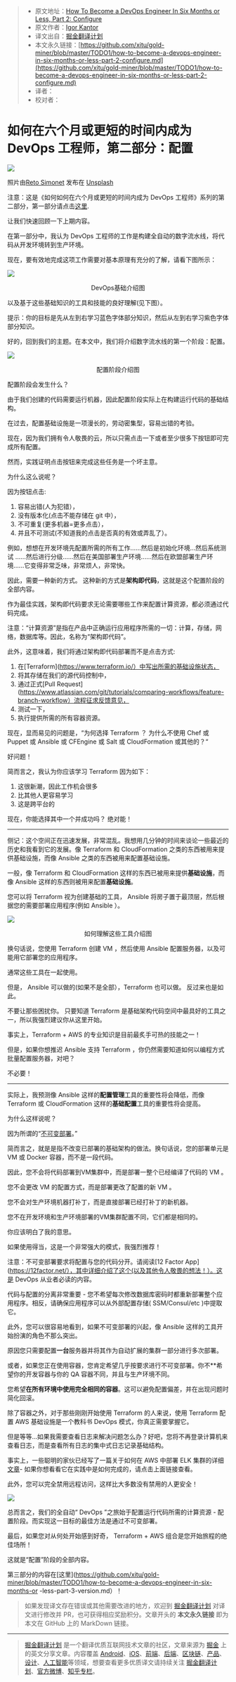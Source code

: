 > * 原文地址：[How To Become a DevOps Engineer In Six Months or Less, Part 2: Configure](https://medium.com/@devfire/how-to-become-a-devops-engineer-in-six-months-or-less-part-2-configure-a2dfc11f6f7d)
> * 原文作者：[Igor Kantor](https://medium.com/@devfire?source=post_header_lockup)
> * 译文出自：[掘金翻译计划](https://github.com/xitu/gold-miner)
> * 本文永久链接：[https://github.com/xitu/gold-miner/blob/master/TODO1/how-to-become-a-devops-engineer-in-six-months-or-less-part-2-configure.md](https://github.com/xitu/gold-miner/blob/master/TODO1/how-to-become-a-devops-engineer-in-six-months-or-less-part-2-configure.md)
> * 译者：
> * 校对者：

# 如何在六个月或更短的时间内成为 DevOps 工程师，第二部分：配置

![](https://cdn-images-1.medium.com/max/1000/0*CqfqPJ0kz66ZHKtt)

照片由[Reto Simonet](https://unsplash.com/@reetoo?utm_source=medium&utm_medium=referral) 发布在 [Unsplash](https://unsplash.com?utm_source=medium&utm_medium=referral)

注意：这是《如何如何在六个月或更短的时间内成为 DevOps 工程师》系列的第二部分，第一部分请点击[这里](https://github.com/xitu/gold-miner/blob/master/TODO1/how-to-become-a-devops-engineer-in-six-months-or-less.md).

让我们快速回顾一下上期内容。

在第一部分中，我认为 DevOps 工程师的工作是构建全自动的数字流水线，将代码从开发环境转到生产环境。

现在，要有效地完成这项工作需要对基本原理有充分的了解，请看下图所示：

![](https://cdn-images-1.medium.com/max/800/1*GNxucS4v93-XdnD5-vWB_w.png)

<div style="text-align:center">DevOps基础介绍图</div>

以及基于这些基础知识的工具和技能的良好理解(见下图）。

提示：你的目标是先从左到右学习蓝色字体部分知识，然后从左到右学习紫色字体部分知识。

好的，回到我们的主题。在本文中，我们将介绍数字流水线的第一个阶段：配置。

![](https://cdn-images-1.medium.com/max/1000/1*0S3C5EmK7p_iESafTNB4Ug.png)

<div style="text-align:center">配置阶段介绍图</div>

配置阶段会发生什么？

由于我们创建的代码需要运行机器，因此配置阶段实际上在构建运行代码的基础结构。

在过去，配置基础设施是一项漫长的，劳动密集型，容易出错的考验。

现在，因为我们拥有令人敬畏的云，所以只需点击一下或者至少很多下按钮即可完成所有配置。 

然而，实践证明点击按钮来完成这些任务是一个坏主意。

为什么这么说呢？

因为按钮点击:

1. 容易出错(人为犯错），
2. 没有版本化(点击不能存储在 git 中），
3. 不可重复(更多机器=更多点击），
4. 并且不可测试(不知道我的点击是否真的有效或弄乱了）。

例如，想想在开发环境先配置所需的所有工作......然后是初始化环境...然后系统测试 ......然后进行分级......然后在美国部署生产环境......然后在欧盟部署生产环境......它变得非常乏味，非常烦人，非常快。

因此，需要一种新的方式。 这种新的方式是**架构即代码**，这就是这个配置阶段的全部内容。

作为最佳实践，架构即代码要求无论需要哪些工作来配置计算资源，都必须通过代码完成。

注意：“计算资源”是指在产品中正确运行应用程序所需的一切：计算，存储，网络，数据库等。因此，名称为“架构即代码”。

此外，这意味着，我们将通过架构即代码部署而不是点击方式:

1. 在[Terraform](https://www.terraform.io/）中写出所需的基础设施状态，
2. 将其存储在我们的源代码控制中，
3. 通过正式[Pull Request](https://www.atlassian.com/git/tutorials/comparing-workflows/feature-branch-workflow）流程征求反馈意见，
4. 测试一下，
5. 执行提供所需的所有容器资源。

现在，显而易见的问题是，“为何选择 Terraform ？ 为什么不使用 Chef 或 Puppet 或 Ansible 或 CFEngine 或 Salt 或 CloudFormation 或其他的？“

好问题！ 

简而言之，我认为你应该学习 Terraform 因为如下：

1. 这很新潮，因此工作机会很多
2. 比其他人更容易学习
3. 这是跨平台的

现在，你能选择其中一个并成功吗？ 绝对能！

* * *

侧记：这个空间正在迅速发展，非常混乱。我想用几分钟的时间来谈论一些最近的历史和我看到它的发展。像 Terraform 和 CloudFormation 之类的东西被用来提供基础设施，而像 Ansible 之类的东西被用来配置基础设施。

一般，像 Terraform 和 CloudFormation 这样的东西已被用来提供**基础设施**，而像 Ansible 这样的东西则被用来配置**基础设施**。

您可以将 Terraform 视为创建基础的工具， Ansible 将房子置于最顶层，然后根据您的需要部署应用程序(例如 Ansible ）。

![](https://cdn-images-1.medium.com/max/800/1*9kmJS9w9gNgqJMmmqb_NVg.png)

<div style="text-align:center">如何理解这些工具介绍图</div>

换句话说，您使用 Terraform 创建 VM ，然后使用 Ansible 配置服务器，以及可能用它部署您的应用程序。

通常这些工具在一起使用。

但是， Ansible 可以做的(如果不是全部），Terraform 也可以做。 反过来也是如此。

不要让那些困扰你。 只要知道 Terraform 是基础架构代码空间中最具好的工具之一，所以我强烈建议你从这里开始。

事实上，Terraform + AWS 的专业知识是目前最炙手可热的技能之一！

但是，如果你想推迟 Ansible 支持 Terraform ，你仍然需要知道如何以编程方式批量配置服务器，对吧？

不必要！

* * *

实际上，我预测像 Ansible 这样的**配置管理**工具的重要性将会降低，而像 Terraform 或 CloudFormation 这样的**基础配置**工具的重要性将会提高。

为什么这样说呢？

因为所谓的“[不可变部署](https://blog.codeship.com/immutable-infrastructure/)。”

简而言之，就是是指不改变已部署的基础架构的做法。换句话说，您的部署单元是 VM 或 Docker 容器，而不是一段代码。

因此，您不会将代码部署到VM集群中，而是部署一整个已经编译了代码的 VM 。

您不会更改 VM 的配置方式，而是部署更改了配置的新 VM 。

您不会对生产环境机器打补丁，而是直接部署已经打补丁的新机器。

您不在开发环境和生产环境部署的VM集群配置不同，它们都是相同的。

你应该明白了我的意思。

如果使用得当，这是一个非常强大的模式，我强烈推荐！

注意：不可变部署要求将配置与您的代码分开。请阅读[12 Factor App](https://12factor.net/），其中详细介绍了这个(以及其他令人敬畏的想法！）。这是 DevOps 从业者必读的内容。

代码与配置的分离非常重要 - 您不希望每次修改数据库密码时都重新部署整个应用程序。相反，请确保应用程序可以从外部配置存储( SSM/Consul/etc )中提取它。

此外，您可以很容易地看到，如果不可变部署的兴起，像 Ansible 这样的工具开始扮演的角色不那么突出。

原因您只需要配置**一台**服务器并将其作为自动扩展的集群一部分进行多次部署。

或者，如果您正在使用容器，您肯定希望几乎按要求进行不可变部署。你不**希望你的开发容器与你的 QA 容器不同，并且与生产环境不同。

您希望**在所有环境中使用完全相同的容器**。这可以避免配置偏差，并在出现问题时简化回滚。

除了容器之外，对于那些刚刚开始使用 Terraform 的人来说，使用 Terraform 配置 AWS 基础设施是一个教科书 DevOps 模式，你真正需要掌握它。

但是等等...如果我需要查看日志来解决问题怎么办？好吧，您将不再登录计算机来查看日志，而是查看所有日志的集中式日志记录基础结构。

事实上，一些聪明的家伙已经写了一篇关于如何在 AWS 中部署 ELK 集群的详细[文章](https://medium.com/@devfire/deploying-the-elk-stack-on-amazon-ecs-dd97d671df06)- 如果你想看看它在实践中是如何完成的，请点击上面链接查看。

此外，您可以完全禁用远程访问，这样比大多数没有禁用的人更安全！

![](https://cdn-images-1.medium.com/max/800/0*nX3CGWxtkMFh5P5N.jpg)

总而言之，我们的全自动“ DevOps ”之旅始于配置运行代码所需的计算资源 - 配置阶段。而实现这一目标的最佳方法是通过不可变部署。

最后，如果您对从何处开始感到好奇， Terraform + AWS 组合是您开始旅程的绝佳场所！

这就是“配置”阶段的全部内容。

第三部分的内容在[这里](https://github.com/xitu/gold-miner/blob/master/TODO1/how-to-become-a-devops-engineer-in-six-months-or -less-part-3-version.md）！

> 如果发现译文存在错误或其他需要改进的地方，欢迎到 [掘金翻译计划](https://github.com/xitu/gold-miner) 对译文进行修改并 PR，也可获得相应奖励积分。文章开头的 **本文永久链接** 即为本文在 GitHub 上的 MarkDown 链接。


---

> [掘金翻译计划](https://github.com/xitu/gold-miner) 是一个翻译优质互联网技术文章的社区，文章来源为 [掘金](https://juejin.im) 上的英文分享文章。内容覆盖 [Android](https://github.com/xitu/gold-miner#android)、[iOS](https://github.com/xitu/gold-miner#ios)、[前端](https://github.com/xitu/gold-miner#前端)、[后端](https://github.com/xitu/gold-miner#后端)、[区块链](https://github.com/xitu/gold-miner#区块链)、[产品](https://github.com/xitu/gold-miner#产品)、[设计](https://github.com/xitu/gold-miner#设计)、[人工智能](https://github.com/xitu/gold-miner#人工智能)等领域，想要查看更多优质译文请持续关注 [掘金翻译计划](https://github.com/xitu/gold-miner)、[官方微博](http://weibo.com/juejinfanyi)、[知乎专栏](https://zhuanlan.zhihu.com/juejinfanyi)。
